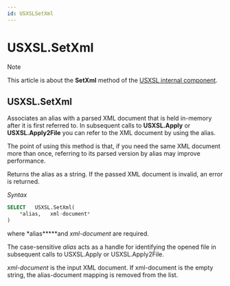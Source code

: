 ```yaml
---
id: USXSLSetXml
---
```


# USXSL.SetXml



> [!NOTE]
> This article is about the **SetXml** method of the [USXSL internal component](/docs/Extensions/USXSL_internal_component).

## **USXSL.SetXml**

Associates an alias with a parsed XML document that is held in-memory after it is first referred to. In subsequent calls to **USXSL.Apply** or **USXSL.Apply2File** you can refer to the XML document by using the alias.

The point of using this method is that, if you need the same XML document more than once, referring to its parsed version by alias may improve performance.

Returns the alias as a string. If the passed XML document is invalid, an error is returned.

*Syntax*

```sql
SELECT   USXSL.SetXml(
    *alias,   xml-document*
)
```

where *alias*****and *xml-document* are required.

The case-sensitive *alias* acts as a handle for identifying the opened file in subsequent calls to USXSL.Apply or USXSL.Apply2File.

*xml-document* is the input XML document. If xml-document is the empty string, the alias-document mapping is removed from the list.

 